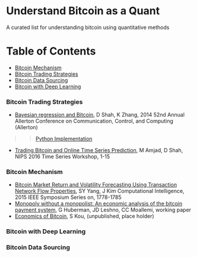 # Understand Bitcoin as a Quant
A curated list for understanding bitcoin using quantitative methods

# Table of Contents
- [Bitcoin Mechanism](#mechanism)
- [Bitcoin Trading Strategies](#trading-strats)
- [Bitcoin Data Sourcing](#data-sourcing)
- [Bitcoin with Deep Learning](#deep-learning)

### Bitcoin Trading Strategies
* [Bayesian regression and Bitcoin](https://arxiv.org/pdf/1410.1231.pdf), D Shah, K Zhang, 2014 52nd Annual Allerton Conference on Communication, Control, and Computing (Allerton)
>>[Python Implementation](https://github.com/stavros0/bitcoin-price-prediction)
* [Trading Bitcoin and Online Time Series Prediction](http://proceedings.mlr.press/v55/amjad16.pdf), M Amjad, D Shah, NIPS 2016 Time Series Workshop, 1-15

### Bitcoin Mechanism
* [Bitcoin Market Return and Volatility Forecasting Using Transaction Network Flow Properties](https://www.researchgate.net/profile/Steve_Yang2/publication/304289854_Bitcoin_Market_Return_and_Volatility_Forecasting_Using_Transaction_Network_Flow_Properties/links/5844d38408ae8e63e6272098/Bitcoin-Market-Return-and-Volatility-Forecasting-Using-Transaction-Network-Flow-Properties.pdf), SY Yang, J Kim
Computational Intelligence, 2015 IEEE Symposium Series on, 1778-1785
* [Monopoly without a monopolist: An economic analysis of the bitcoin payment system](https://helda.helsinki.fi/bof/bitstream/handle/123456789/14912/BoF_DP_1727.pdf?sequence=1%D1), G Huberman, JD Leshno, CC Moallemi, working paper
* [Economics of Bitcoin](), S Kou, (unpublished, place holder)

### Bitcoin with Deep Learning

### Bitcoin Data Sourcing

